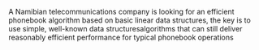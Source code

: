 A Namibian telecommunications company is looking for an efficient phonebook
algorithm based on basic linear data structures, the key is to use simple, well-known data structuresalgorithms that can still deliver reasonably efficient performance for typical phonebook operations 
